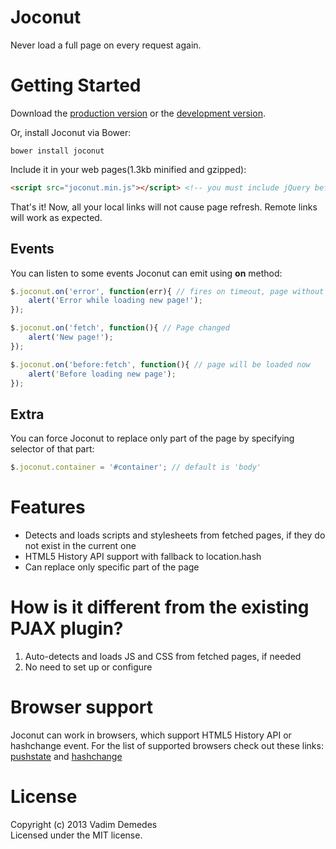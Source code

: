# Joconut

Never load a full page on every request again.

# Getting Started
Download the [production version][min] or the [development version][max].

[min]: https://raw.github.com/vdemedes/joconut/master/dist/joconut.min.js
[max]: https://raw.github.com/vdemedes/joconut/master/dist/joconut.js

Or, install Joconut via Bower:

```
bower install joconut
```

Include it in your web pages(1.3kb minified and gzipped):

```html
<script src="joconut.min.js"></script> <!-- you must include jQuery before that -->
```

That's it! Now, all your local links will not cause page refresh. Remote links will work as expected.

## Events

You can listen to some events Joconut can emit using **on** method:
```javascript
$.joconut.on('error', function(err){ // fires on timeout, page without <body>, invalid requests
	alert('Error while loading new page!');
});

$.joconut.on('fetch', function(){ // Page changed
	alert('New page!');
});

$.joconut.on('before:fetch', function(){ // page will be loaded now
	alert('Before loading new page');
});
```

## Extra

You can force Joconut to replace only part of the page by specifying selector of that part:

```javascript
$.joconut.container = '#container'; // default is 'body'
```

# Features

- Detects and loads scripts and stylesheets from fetched pages, if they do not exist in the current one
- HTML5 History API support with fallback to location.hash
- Can replace only specific part of the page

# How is it different from the existing PJAX plugin?

1. Auto-detects and loads JS and CSS from fetched pages, if needed
2. No need to set up or configure

# Browser support

[pushstate]: http://caniuse.com/#search=pushstate
[hashchange]: http://caniuse.com/#search=hashchange

Joconut can work in browsers, which support HTML5 History API or hashchange event. For the list of supported browsers check out these links: [pushstate][pushstate] and [hashchange][hashchange]

# License

Copyright (c) 2013 Vadim Demedes  
Licensed under the MIT license.